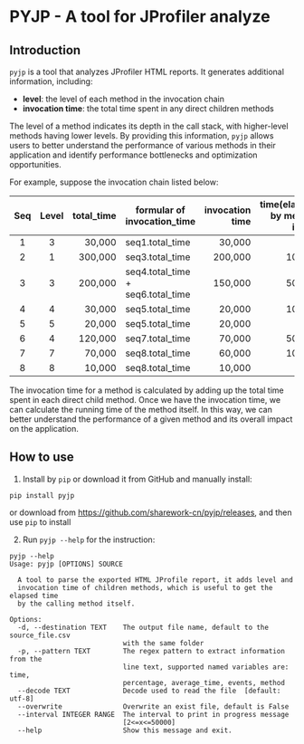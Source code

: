 # PYJP - A tool for JProfiler analyze
## Introduction
`pyjp` is a tool that analyzes JProfiler HTML reports. It generates additional 
information, including:
- **level**: the level of each method in the invocation chain
- **invocation time**: the total time spent in any direct children methods

The level of a method indicates its depth in the call stack, with higher-level methods having lower levels. 
By providing this information, `pyjp` allows users to better understand the performance of 
various methods in their application and identify performance bottlenecks and optimization opportunities.

For example, suppose the invocation chain listed below:


| Seq | Level | total_time | formular of invocation_time       | invocation time | time(elapsed by method itself) 
|:-:|:-----:|-----------:|-----------------------------------|----------------:|-------------------------------:|
| 1   |   3   |     30,000 | seq1.total_time                   |          30,000 |                              0 |
| 2   |   1   |    300,000 | seq3.total_time                   |         200,000 |                         10,000 |
|3|3|200,000| seq4.total_time + seq6.total_time |         150,000 |                         50,000 |
|4|4|30,000| seq5.total_time                   |          20,000 |                         10,000 |
|5|5|20,000| seq5.total_time                   |20,000|0|
|6|4|120,000| seq7.total_time                   |70,000|50,000|
|7|7|70,000| seq8.total_time                   |60,000|10,000|
|8|8|10,000| seq8.total_time                   |10,000|0|

The invocation time for a method is calculated by adding up the total time spent in each direct 
child method. Once we have the invocation time, we can calculate the running time of the method itself. In this way, we can better understand the performance of a given method and its overall impact on the application.
## How to use
1. Install by `pip` or download it from GitHub and manually install:
```commandline
pip install pyjp
```
or download from https://github.com/sharework-cn/pyjp/releases, and then use `pip` to install

2. Run `pyjp --help` for the instruction:
```commandline
pyjp --help
Usage: pyjp [OPTIONS] SOURCE

  A tool to parse the exported HTML JProfile report, it adds level and
  invocation time of children methods, which is useful to get the elapsed time
  by the calling method itself.

Options:
  -d, --destination TEXT    The output file name, default to the source_file.csv
                            with the same folder
  -p, --pattern TEXT        The regex pattern to extract information from the
                            line text, supported named variables are: time,
                            percentage, average_time, events, method
  --decode TEXT             Decode used to read the file  [default: utf-8]
  --overwrite               Overwrite an exist file, default is False
  --interval INTEGER RANGE  The interval to print in progress message
                            [2<=x<=50000]
  --help                    Show this message and exit.
```